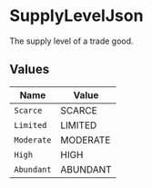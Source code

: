 # SupplyLevelJson

The supply level of a trade good.


## Values

| Name       | Value      |
| ---------- | ---------- |
| `Scarce`   | SCARCE     |
| `Limited`  | LIMITED    |
| `Moderate` | MODERATE   |
| `High`     | HIGH       |
| `Abundant` | ABUNDANT   |